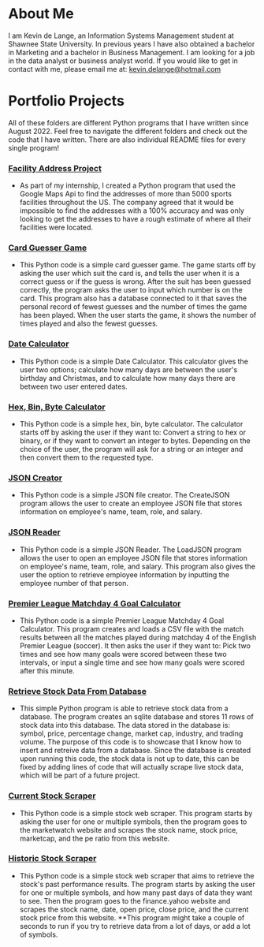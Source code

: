 # About Me
I am Kevin de Lange, an Information Systems Management student at Shawnee State University. In previous years I have also obtained a bachelor in Marketing and a bachelor in Business Management. I am looking for a job in the data analyst or business analyst world. If you would like to get in contact with me, please email me at: kevin.delange@hotmail.com

# Portfolio Projects

All of these folders are different Python programs that I have written since August 2022. 
Feel free to navigate the different folders and check out the code that I have written. There are also individual README files for every single program!
### <ins> Facility Address Project </ins>
- As part of my internship, I created a Python program that used the Google Maps Api to find the addresses of more than 5000 sports facilities throughout the US. The company agreed that it would be impossible to find the addresses with a 100% accuracy and was only looking to get the addresses to have a rough estimate of where all their facilities were located.
### <ins> Card Guesser Game </ins>
- This Python code is a simple card guesser game. The game starts off by asking the user which suit the card is, and tells the user when it is a correct guess or if the guess is wrong. After the suit has been guessed correctly, the program asks the user to input which number is on the card. This program also has a database connected to it that saves the personal record of fewest guesses and the number of times the game has been played. When the user starts the game, it shows the number of times played and also the fewest guesses.
### <ins> Date Calculator </ins>
- This Python code is a simple Date Calculator. This calculator gives the user two options; calculate how many days are between the user's birthday and Christmas, and to calculate how many days there are between two user entered dates.
### <ins> Hex, Bin, Byte Calculator </ins>
- This Python code is a simple hex, bin, byte calculator. The calculator starts off by asking the user if they want to: Convert a string to hex or binary, or if they want to convert an integer to bytes. Depending on the choice of the user, the program will ask for a string or an integer and then convert them to the requested type.
### <ins> JSON Creator </ins>
- This Python code is a simple JSON file creator. The CreateJSON program allows the user to create an employee JSON file that stores information on employee's name, team, role, and salary.
### <ins> JSON Reader </ins>
- This Python code is a simple JSON Reader. The LoadJSON program allows the user to open an employee JSON file that stores information on employee's name, team, role, and salary. This program also gives the user the option to retrieve employee information by inputting the employee number of that person.
### <ins> Premier League Matchday 4 Goal Calculator </ins>
- This Python code is a simple Premier League Matchday 4 Goal Calculator. This program creates and loads a CSV file with the match results between all the matches played during matchday 4 of the English Premier League (soccer). It then asks the user if they want to: Pick two times and see how many goals were scored between these two intervals, or input a single time and see how many goals were scored after this minute.
### <ins> Retrieve Stock Data From Database </ins>
- This simple Python program is able to retrieve stock data from a database. The program creates an sqlite database and stores 11 rows of stock data into this database. The data stored in the database is: symbol, price, percentage change, market cap, industry, and trading volume. The purpose of this code is to showcase that I know how to insert and retreive data from a database. Since the database is created upon running this code, the stock data is not up to date, this can be fixed by adding lines of code that will actually scrape live stock data, which will be part of a future project.
### <ins> Current Stock Scraper</ins>
- This Python code is a simple stock web scraper. This program starts by asking the user for one or multiple symbols, then the program goes to the marketwatch website and scrapes the stock name, stock price, marketcap, and the pe ratio from this website. 
### <ins> Historic Stock Scraper</ins>
- This Python code is a simple stock web scraper that aims to retrieve the stock's past performance results. The program starts by asking the user for one or multiple symbols, and how many past days of data they want to see. Then the program goes to the finance.yahoo website and scrapes the stock name, date, open price, close price, and the current stock price from this website.
**This program might take a couple of seconds to run if you try to retrieve data from a lot of days, or add a lot of symbols.
